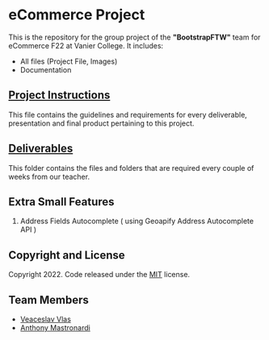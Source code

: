 # eCommerce Project

This is the repository for the group project of the **"BootstrapFTW"** team for eCommerce F22 at Vanier College. It includes:

- All files (Project File, Images)
- Documentation

## [Project Instructions](Project_2022A_420-411-VA_eCommerce.pdf)
This file contains the guidelines and requirements for every deliverable, presentation and final product pertaining to this project.

## [Deliverables](/Deliverables)
This folder contains the files and folders that are required every couple of weeks from our teacher.

## Extra Small Features
1. Address Fields Autocomplete ( using Geoapify Address Autocomplete API )

## Copyright and License

Copyright 2022. Code released under the [MIT](https://github.com/vlasslavic/eCommerce_Project/blob/main/LICENSE) license.


## Team Members
- [Veaceslav Vlas](https://github.com/vlasslavic)
- [Anthony Mastronardi](https://github.com/antho-mastro)
